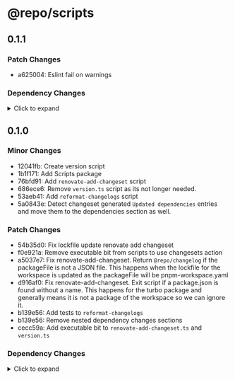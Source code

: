 # @repo/scripts

## 0.1.1

### Patch Changes

- a625004: Eslint fail on warnings

### Dependency Changes

<details>
<summary> Click to expand </summary>

- 4441786: deps: [patch|devDependencies] Update package @types/node from 24.0.10 to 24.0.11
- 4f0092b: deps: [patch|devDependencies] Update package @types/node from 24.0.11 to 24.0.12
- 6bfb1dc: deps: [patch|devDependencies] Update package @types/node from 24.0.12 to 24.0.13
- b64dde0: deps: [patch|devDependencies] Update package @types/node from 24.0.13 to 24.0.14
- a9456ff: deps: Updated lockfile


</details>

## 0.1.0

### Minor Changes

- 12041fb: Create version script
- 1b1f171: Add Scripts package
- 76bfd91: Add `renovate-add-changeset` script
- 686ece6: Remove `version.ts` script as its not longer needed.
- 53aeb41: Add `reformat-changelogs` script
- 5a0843e: Detect changeset generated `Updated dependencies` entries and move them to the dependencies section as well.

### Patch Changes

- 54b35d0: Fix lockfile update renovate add changeset
- f0e921a: Remove executable bit from scripts to use changesets action
- a5037e7: Fix renovate-add-changeset. Return `@repo/changelog` if the packageFile is not a JSON file. This happens when the lockfile for the workspace is updated as the packageFile will be pnpm-workspace.yaml
- d916af0: Fix renovate-add-changeset. Exit script if a package.json is found without a name. This happens for the turbo package and generally means it is not a package of the workspace so we can ignore it.
- b139e56: Add tests to `reformat-changelogs`
- b139e56: Remove nested dependency changes sections
- cecc59a: Add executable bit to `renovate-add-changeset.ts` and `version.ts`

### Dependency Changes

<details>
<summary> Click to expand </summary>

- fc0ecc1: deps: [patch|devDependencies] Update package @types/node from 24.0.3 to 24.0.10
- 482acf8: deps: [patch|devDependencies] Update package @vitest/coverage-v8 from 3.2.2 to 3.2.4
- 482acf8: deps: [patch|devDependencies] Update package vitest from 3.2.2 to 3.2.4
- 81b22c8: deps: Updated lockfile


</details>